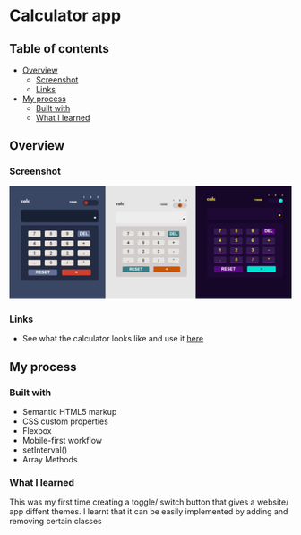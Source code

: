 # Calculator app

## Table of contents

- [Overview](#overview)
  - [Screenshot](#screenshot)
  - [Links](#links)
- [My process](#my-process)
  - [Built with](#built-with)
  - [What I learned](#what-i-learned)
  


## Overview

### Screenshot

![](themes.png)

### Links

- See what the calculator looks like and use it [here](https://onanuviie.github.io/Js-calculator-with-color-theme/)

## My process

### Built with

- Semantic HTML5 markup
- CSS custom properties
- Flexbox
- Mobile-first workflow
- setInterval()
- Array Methods


### What I learned

This was my first time creating a toggle/ switch button that gives a website/ app diffent themes. I learnt that it can be easily implemented by adding and removing certain classes

